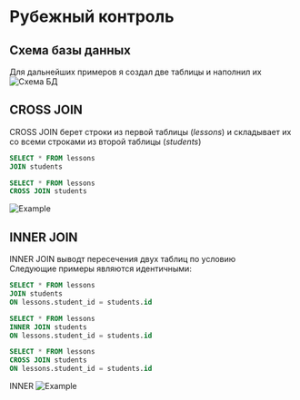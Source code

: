 # Рубежный контроль

## Схема базы данных
Для дальнейших примеров я создал две таблицы и наполнил их\
![Схема БД](https://sun9-7.userapi.com/impg/AlU02x7ogqTbhw8dY_FmTyY247CTOeeebTf6Ng/VIAzzSFyTUE.jpg?size=300x404&quality=96&sign=da7f44ecea37540c24615df72bfe6a01&type=album)
## CROSS JOIN
CROSS JOIN берет строки из первой таблицы (*lessons*) и складывает их со всеми строками из второй таблицы (*students*)
```sql 
SELECT * FROM lessons 
JOIN students 
```
```sql 
SELECT * FROM lessons 
CROSS JOIN students 
```
![Example](https://sun9-1.userapi.com/impg/D9yYyTg9mLR-fC1xD9lsnN6rgK84wQPDsVp9vQ/iHl0e0J8BnE.jpg?size=909x469&quality=96&sign=348f9e5ea1ae81334bd29269cb5a275b&type=album)
## INNER JOIN
INNER JOIN выводт пересечения двух таблиц по условию\
Следующие примеры являются идентичными:
```sql 
SELECT * FROM lessons 
JOIN students 
ON lessons.student_id = students.id
```
```sql 
SELECT * FROM lessons 
INNER JOIN students 
ON lessons.student_id = students.id
```
```sql 
SELECT * FROM lessons 
CROSS JOIN students 
ON lessons.student_id = students.id
```
INNER
![Example](https://sun9-9.userapi.com/impg/Cdkk7CV8LSsCZbiP5D7NsoUVuVtBhpUJURG8ZA/pSQLEDz_acs.jpg?size=838x356&quality=96&sign=4d0bad1ada9bb2915697f1b4172732f3&type=album)